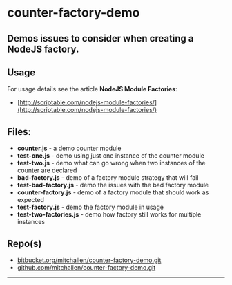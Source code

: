 counter-factory-demo
==
Demos issues to consider when creating a NodeJS factory.
--

## Usage

For usage details see the article __NodeJS Module Factories__: 

* [http://scriptable.com/nodejs-module-factories/](http://scriptable.com/nodejs-module-factories/)


## Files:

* __counter.js__ - a demo counter module
* __test-one.js__ - demo using just one instance of the counter module
* __test-two.js__ - demo what can go wrong when two instances of the counter are declared
* __bad-factory.js__ - demo of a factory module strategy that will fail
* __test-bad-factory.js__ - demo the issues with the bad factory module
* __counter-factory.js__ - demo of a factory module that should work as expected
* __test-factory.js__ - demo the factory module in usage
* __test-two-factories.js__ - demo how factory still works for multiple instances

 
## Repo(s)

* [bitbucket.org/mitchallen/counter-factory-demo.git](https://bitbucket.org/mitchallen/counter-factory-demo.git)
* [github.com/mitchallen/counter-factory-demo.git](https://github.com/mitchallen/counter-factory-demo.git)

* * *